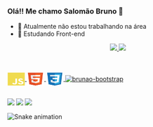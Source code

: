 ### Olá!! Me chamo Salomão Bruno 👋

- 🔭 Atualmente não estou trabalhando na área
- 🌱 Estudando Front-end

<div align="center">
  <a href="https://github.com/brunaoks">
  <img height="160em" src="https://github-readme-stats.vercel.app/api?username=brunaoks&show_icons=true&theme=dark&include_all_commits=true&count_private=true"/>
  <img height="160em" src="https://github-readme-stats.vercel.app/api/top-langs/?username=brunaoks&layout=compact&langs_count=7&theme=dark"/>
</div>

 ##
  
 <div style="display: inline_block"><br>
  <img align="center" alt="brunao-Js" height="30" width="40" src="https://raw.githubusercontent.com/devicons/devicon/master/icons/javascript/javascript-plain.svg">
  <img align="center" alt="brunao-HTML" height="30" width="40" src="https://raw.githubusercontent.com/devicons/devicon/master/icons/html5/html5-original.svg">
  <img align="center" alt="brunao-CSS" height="30" width="40" src="https://raw.githubusercontent.com/devicons/devicon/master/icons/css3/css3-original.svg">
  <img align="center" alt="brunao-bootstrap" height="40" width"40" src="https://cdn.jsdelivr.net/gh/devicons/devicon/icons/bootstrap/bootstrap-original.svg">
</div>
  
##

<div> 
  <a href="https://www.instagram.com/bruno_florenc0/" target="_blank"><img src="https://img.shields.io/badge/-Instagram-%23E4405F?style=for-the-badge&logo=instagram&logoColor=white" target="_blank"></a>
  <a href = "mailto:sfbruno2002@gmail.com"><img src="https://img.shields.io/badge/-Gmail-%23333?style=for-the-badge&logo=gmail&logoColor=white" target="_blank"></a>
  <a href="https://www.linkedin.com/in/salomão-bruno-florenço-da-silva-b80685232/" target="_blank"><img src="https://img.shields.io/badge/-LinkedIn-%230077B5?style=for-the-badge&logo=linkedin&logoColor=white" target="_blank"></a>
  
  ![Snake animation](https://github.com/brunaoks/brunaoks/blob/output/github-contribution-grid-snake.svg)
 
</div>
